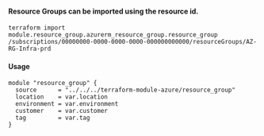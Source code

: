 #### Resource Groups can be imported using the resource id.
`terraform import module.resource_group.azurerm_resource_group.resource_group /subscriptions/00000000-0000-0000-0000-000000000000/resourceGroups/AZ-RG-Infra-prd`

#### Usage
```hcl
module "resource_group" {
  source      = "../../../terraform-module-azure/resource_group"
  location    = var.location
  environment = var.environment
  customer    = var.customer
  tag         = var.tag
}
```